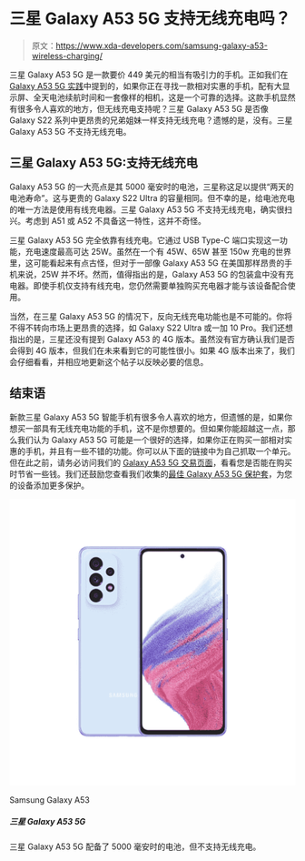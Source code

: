 # 三星 Galaxy A53 5G 支持无线充电吗？

> 原文：<https://www.xda-developers.com/samsung-galaxy-a53-wireless-charging/>

三星 Galaxy A53 5G 是一款要价 449 美元的相当有吸引力的手机。正如我们在 [Galaxy A53 5G 实践](https://www.xda-developers.com/samsung-galaxy-a53-5g-hands-on/)中提到的，如果你正在寻找一款相对实惠的手机，配有大显示屏、全天电池续航时间和一套像样的相机，这是一个可靠的选择。这款手机显然有很多令人喜欢的地方，但无线充电支持呢？三星 Galaxy A53 5G 是否像 Galaxy S22 系列中更昂贵的兄弟姐妹一样支持无线充电？遗憾的是，没有。三星 Galaxy A53 5G 不支持无线充电。

## 三星 Galaxy A53 5G:支持无线充电

Galaxy A53 5G 的一大亮点是其 5000 毫安时的电池，三星称这足以提供“两天的电池寿命”。这与更贵的 Galaxy S22 Ultra 的容量相同。但不幸的是，给电池充电的唯一方法是使用有线充电器。三星 Galaxy A53 5G 不支持无线充电，确实很扫兴。考虑到 A51 或 A52 不具备这一特性，这并不奇怪。

三星 Galaxy A53 5G 完全依靠有线充电。它通过 USB Type-C 端口实现这一功能，充电速度最高可达 25W。虽然在一个有 45W、65W 甚至 150w 充电的世界里，这可能看起来有点古怪，但对于一部像 Galaxy A53 5G 在美国那样昂贵的手机来说，25W 并不坏。然而，值得指出的是，Galaxy A53 5G 的包装盒中没有充电器。即使手机仅支持有线充电，您仍然需要单独购买充电器才能与该设备配合使用。

当然，在三星 Galaxy A53 5G 的情况下，反向无线充电功能也是不可能的。你将不得不转向市场上更昂贵的选择，如 Galaxy S22 Ultra 或一加 10 Pro。我们还想指出的是，三星还没有提到 Galaxy A53 的 4G 版本。虽然没有官方确认我们是否会得到 4G 版本，但我们在未来看到它的可能性很小。如果 4G 版本出来了，我们会仔细看看，并相应地更新这个帖子以反映必要的信息。

## 结束语

新款三星 Galaxy A53 5G 智能手机有很多令人喜欢的地方，但遗憾的是，如果你想买一部具有无线充电功能的手机，这不是你想要的。但如果你能超越这一点，那么我们认为 Galaxy A53 5G 可能是一个很好的选择，如果你正在购买一部相对实惠的手机，并且有一些不错的功能。你可以从下面的链接中为自己抓取一个单元。但在此之前，请务必访问我们的 [Galaxy A53 5G 交易页面](https://www.xda-developers.com/best-samsung-galaxy-a53-deals/)，看看您是否能在购买时节省一些钱。我们还鼓励您查看我们收集的[最佳 Galaxy A53 5G 保护套](https://www.xda-developers.com/best-samsung-galaxy-a53-cases/)，为您的设备添加更多保护。

 <picture>![The Galaxy A53 is one of the best mid-range phones, delivering high-quality smartphone experience at a great price.](img/a3622cbcb94256a9dd018626a94cc1af.png)</picture> 

Samsung Galaxy A53

##### 三星 Galaxy A53 5G

三星 Galaxy A53 5G 配备了 5000 毫安时的电池，但不支持无线充电。
